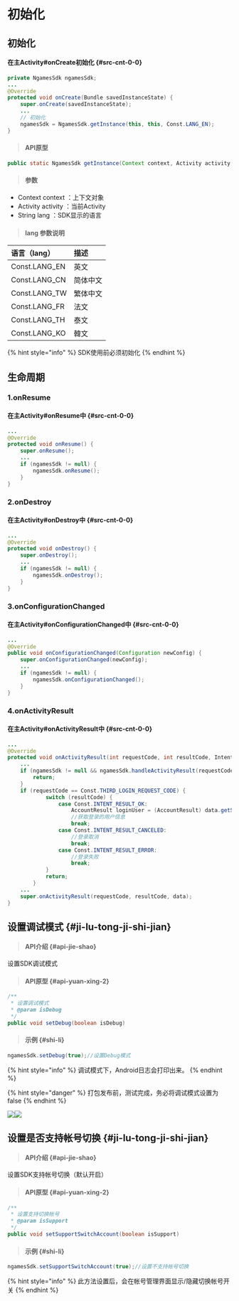 # 初始化

## 初始化

#### 在主Activity\#onCreate初始化 {#src-cnt-0-0}

```java
private NgamesSdk ngamesSdk;
...
@Override
protected void onCreate(Bundle savedInstanceState) {
	super.onCreate(savedInstanceState);
	...
	// 初始化
	ngamesSdk = NgamesSdk.getInstance(this, this, Const.LANG_EN);
}
```

> ####  API原型

```java
public static NgamesSdk getInstance(Context context, Activity activity, String lang)
```

> ####  参数

* Context context ：上下文对象
* Activity activity ：当前Activity
* String lang ：SDK显示的语言

> ####  lang 参数说明

| 语言（lang） | 描述 |
| :--- | :--- |
| Const.LANG\_EN | 英文 |
| Const.LANG\_CN | 简体中文 |
| Const.LANG\_TW | 繁体中文 |
|  Const.LANG\_FR | 法文 |
|  Const.LANG\_TH | 泰文 |
|  Const.LANG\_KO | 韓文 |

{% hint style="info" %}
SDK使用前必须初始化
{% endhint %}

## 生命周期

### 1.onResume

#### 在主Activity\#onResume中 {#src-cnt-0-0}

```java
...
@Override
protected void onResume() {
    super.onResume();
    ...
    if (ngamesSdk != null) {
        ngamesSdk.onResume();
    }
}
```

### 2.onDestroy

#### 在主Activity\#onDestroy中 {#src-cnt-0-0}

```java
...
@Override
protected void onDestroy() {
    super.onDestroy();
    ...
    if (ngamesSdk != null) {
        ngamesSdk.onDestroy();
    }
}
```

### 3.onConfigurationChanged

#### 在主Activity\#onConfigurationChanged中 {#src-cnt-0-0}

```java
...
@Override
public void onConfigurationChanged(Configuration newConfig) {
    super.onConfigurationChanged(newConfig);
    ...
    if (ngamesSdk != null) {
        ngamesSdk.onConfigurationChanged();
    }
}
```

### 4.onActivityResult

#### 在主Activity\#onActivityResult中 {#src-cnt-0-0}

```java
...
@Override
protected void onActivityResult(int requestCode, int resultCode, Intent data) {
    ...
    if (ngamesSdk != null && ngamesSdk.handleActivityResult(requestCode, resultCode, data)) {
        return;
    }
    if (requestCode == Const.THIRD_LOGIN_REQUEST_CODE) {
            switch (resultCode) {
                case Const.INTENT_RESULT_OK:
                    AccountResult loginUser = (AccountResult) data.getSerializableExtra(Const.LOGIN_USER);
                    //获取登录的用户信息
                    break;
                case Const.INTENT_RESULT_CANCELED:
                    //登录取消
                    break;
                case Const.INTENT_RESULT_ERROR:
                    //登录失败
                    break;
            }
            return;
        }
    ...
    super.onActivityResult(requestCode, resultCode, data);
}
```

## 设置调试模式 {#ji-lu-tong-ji-shi-jian}

> #### API介绍 {#api-jie-shao}

设置SDK调试模式

> #### API原型 {#api-yuan-xing-2}

```java
/**
 * 设置调试模式
 * @param isDebug
 */
public void setDebug(boolean isDebug)
```

> #### 示例 {#shi-li}

```java
ngamesSdk.setDebug(true);//设置Debug模式
```

{% hint style="info" %}
调试模式下，Android日志会打印出来。
{% endhint %}

{% hint style="danger" %}
打包发布前，测试完成，务必将调试模式设置为false 
{% endhint %}

![](blob:https://gamesamba.gitbook.io/226c1cbe-210e-4592-9856-e5ba1c9aa02a)![](blob:https://gamesamba.gitbook.io/953fad3c-8583-45f9-bb59-9925cb7b1891)

## 设置是否支持帐号切换 {#ji-lu-tong-ji-shi-jian}

> #### API介绍 {#api-jie-shao}

设置SDK支持帐号切换（默认开启）

> #### API原型 {#api-yuan-xing-2}

```java
/**
 * 设置支持切换帐号
 * @param isSupport
 */
public void setSupportSwitchAccount(boolean isSupport)
```

> #### 示例 {#shi-li}

```java
ngamesSdk.setSupportSwitchAccount(true);//设置不支持帐号切换
```

{% hint style="info" %}
此方法设置后，会在帐号管理界面显示/隐藏切换帐号开关 
{% endhint %}

